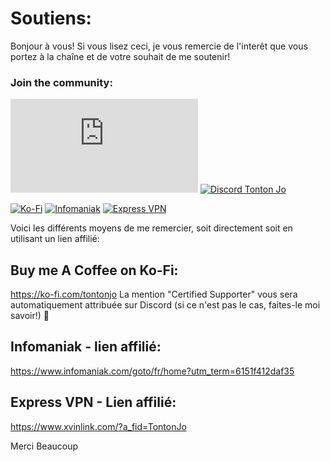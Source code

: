 # Soutiens:  

Bonjour à vous!
Si vous lisez ceci, je vous remercie de l'interêt que vous portez à la chaîne et de votre souhait de me soutenir!

### Join the community:
[![Youtube channel](https://github-readme-youtube-stats.herokuapp.com/subscribers/index.php?id=UCnED3K6K5FDUp-x_8rwpsZw&key=AIzaSyA3ivqywNPQz0xFZBHfPDKzh1jFH5qGD_g)](http://youtube.com/channel/UCnED3K6K5FDUp-x_8rwpsZw?sub_confirmation=1)
[![Discord Tonton Jo](https://badgen.net/discord/members/2NQskxZjfp?label=Discord%20Tonton%20Jo,%20&icon=discord)](https://discord.gg/2NQskxZjfp)

[![Ko-Fi](https://badgen.net/badge/Buy%20me%20a%20Coffee/Link?icon=buymeacoffee)](https://ko-fi.com/tontonjo)
[![Infomaniak](https://badgen.net/badge/Infomaniak/Affiliated%20link?icon=K)](https://www.infomaniak.com/goto/fr/home?utm_term=6151f412daf35)
[![Express VPN](https://badgen.net/badge/Express%20VPN/Affiliated%20link?icon=K)](https://www.xvinlink.com/?a_fid=TontonJo)  

Voici les différents moyens de me remercier, soit directement soit en utilisant un lien affilié:

## Buy me A Coffee on Ko-Fi:  
https://ko-fi.com/tontonjo
La mention "Certified Supporter" vous sera automatiquement attribuée sur Discord (si ce n'est pas le cas, faites-le moi savoir!) 🙂

## Infomaniak - lien affilié:
https://www.infomaniak.com/goto/fr/home?utm_term=6151f412daf35

## Express VPN - Lien affilié:  
https://www.xvinlink.com/?a_fid=TontonJo

Merci Beaucoup
